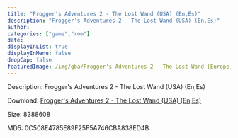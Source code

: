```yaml
---
title: "Frogger's Adventures 2 - The Lost Wand (USA) (En,Es)"
description: "Frogger's Adventures 2 - The Lost Wand (USA) (En,Es)"
author: 
categories: ["game","rom"]
date: 
displayInList: true
displayInMenu: false
dropCap: false
featuredImage: /img/gba/Frogger's Adventures 2 - The Lost Wand [Europe].jpg
---
```


Description: Frogger's Adventures 2 - The Lost Wand (USA) (En,Es)

Download: <a style="text-decoration:underline;" href="https://mega.nz/#!7aRESIDJ!CMUb1rPi8PfPaIfOyr-hn5iouOS15xCvjEvYDOYxlhA" target = "_blank" rel = "nofollow" > Frogger's Adventures 2 - The Lost Wand (USA) (En,Es)</a>

Size: 8388608

MD5: 0C508E4785E89F25F5A746CBA838ED4B

